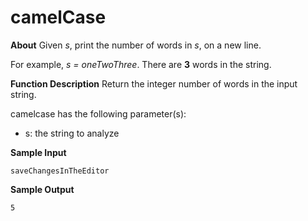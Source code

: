 # camelCase

**About**
Given *s*, print the number of words in *s*, on a new line.

For example, *s = oneTwoThree*. There are **3** words in the string.

**Function Description**
Return the integer number of words in the input string.

camelcase has the following parameter(s):
- s: the string to analyze


**Sample Input**
```
saveChangesInTheEditor
```

**Sample Output**
```
5
```
